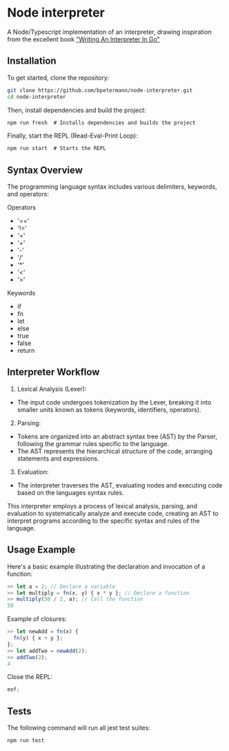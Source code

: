 # Node interpreter

A Node/Typescript implementation of an interpreter, drawing inspiration from the excellent book ["Writing An Interpreter In Go"](https://interpreterbook.com/)

## Installation

To get started, clone the repository:

```bash
git clone https://github.com/bpetermann/node-interpreter.git
cd node-interpreter
```

Then, install dependencies and build the project:

```js
npm run fresh  # Installs dependencies and builds the project
```

Finally, start the REPL (Read-Eval-Print Loop):

```js
npm run start  # Starts the REPL
```

## Syntax Overview

The programming language syntax includes various delimiters, keywords, and operators:

Operators

- '=='
- '!='
- '='
- '+'
- '-'
- '/'
- '\*'
- '<'
- '>'

Keywords

- if
- fn
- let
- else
- true
- false
- return

## Interpreter Workflow

1. Lexical Analysis (Lexer):

- The input code undergoes tokenization by the Lexer, breaking it into smaller units known as tokens (keywords, identifiers, operators).

2. Parsing:

- Tokens are organized into an abstract syntax tree (AST) by the Parser, following the grammar rules specific to the language.
- The AST represents the hierarchical structure of the code, arranging statements and expressions.

3. Evaluation:

- The interpreter traverses the AST, evaluating nodes and executing code based on the languages syntax rules.

This interpreter employs a process of lexical analysis, parsing, and evaluation to systematically analyze and execute code, creating an AST to interpret programs according to the specific syntax and rules of the language.

## Usage Example

Here's a basic example illustrating the declaration and invocation of a function:

```js
>> let a = 2; // Declare a variable
>> let multiply = fn(x, y) { x * y }; // Declare a function
>> multiply(50 / 2, a); // Call the function
50
```

Example of closures:

```js
>> let newAdd = fn(x) {
  fn(y) { x + y };
};
>> let addTwo = newAdd(2);
>> addTwo(2);
4
```

Close the REPL:

```js
eof;
```

## Tests

The following command will run all jest test suites:

```js
npm run test
```
